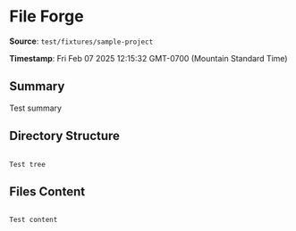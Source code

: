 # File Forge

**Source**: `test/fixtures/sample-project`

**Timestamp**: Fri Feb 07 2025 12:15:32 GMT-0700 (Mountain Standard Time)

## Summary

Test summary

## Directory Structure

```

Test tree

```

## Files Content

```

Test content

```